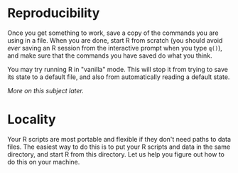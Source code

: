 Reproducibility
===============

Once you get something to work, save a copy of the commands you are
using in a file. When you are done, start R from scratch (you should
avoid *ever* saving an R session from the interactive prompt when you
type `q()`), and make sure that the commands you have saved do what you
think.

You may try running R in "vanilla" mode. This will stop it from trying
to save its state to a default file, and also from automatically reading
a default state.

*More on this subject later.*

Locality
========

Your R scripts are most portable and flexible if they don't need paths
to data files. The easiest way to do this is to put your R scripts and
data in the same directory, and start R from this directory. Let us help
you figure out how to do this on your machine.
